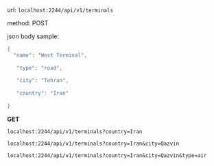 url: `localhost:2244/api/v1/terminals`

method: POST

json body sample:


```go
{
  "name": "West Terminal",
  
   "type": "road",
 
   "city": "Tehran",
 
   "country": "Iran"
 
}
```
**GET**

```
localhost:2244/api/v1/terminals?country=Iran

localhost:2244/api/v1/terminals?country=Iran&city=Qazvin

localhost:2244/api/v1/terminals?country=Iran&city=Qazvin&type=air
```